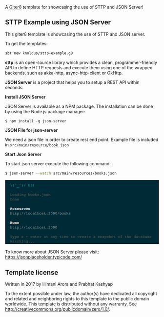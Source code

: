A [Giter8][g8] template for showcasing the use of STTP and JSON Server!

STTP Example using JSON Server
---

This giter8 template is showcasing the use of STTP and JSON server.

To get the templates: 

```bash
sbt new knoldus/sttp-example.g8
```

**sttp** is an open-source library which provides a clean, programmer-friendly API to define HTTP requests and execute them using one of the wrapped backends, such as akka-http, async-http-client or OkHttp.

**JSON Server** is a project that helps you to setup a REST API within seconds.

**Install JSON Server**

JSON Server is available as a NPM package. The installation can be done by using the Node.js package manager:

```shell
$ npm install -g json-server
```

**JSON File for json-server**

We need a json file in order to create rest end point. Example file is included in `src/main/resource/book.json`

**Start Json Server**

To start json server execute the following command:

```bash
$ json-server --watch src/main/resources/books.json
```

![json-server](json-server.png)

To know more about JSON Server please visit: https://jsonplaceholder.typicode.com/


Template license
----------------
Written in 2017 by Himani Arora and Prabhat Kashyap

To the extent possible under law, the author(s) have dedicated all copyright and related
and neighboring rights to this template to the public domain worldwide.
This template is distributed without any warranty. See <http://creativecommons.org/publicdomain/zero/1.0/>.

[g8]: http://www.foundweekends.org/giter8/
